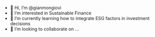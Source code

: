 - 👋 Hi, I’m @gianmongiovi
- 👀 I’m interested in Sustainable Finance
- 🌱 I’m currently learning how to integrate ESG factors in investment decisions
- 💞️ I’m looking to collaborate on ...
